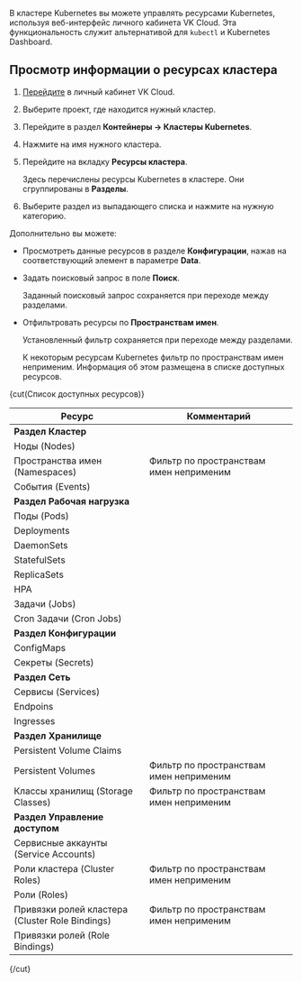 В кластере Kubernetes вы можете управлять ресурсами Kubernetes, используя веб-интерфейс личного кабинета VK Cloud. Эта функциональность служит альтернативой для `kubectl` и Kubernetes Dashboard.

## Просмотр информации о ресурсах кластера

1. [Перейдите](https://msk.cloud.vk.com/app/) в личный кабинет VK Cloud.
1. Выберите проект, где находится нужный кластер.
1. Перейдите в раздел **Контейнеры → Кластеры Kubernetes**.
1. Нажмите на имя нужного кластера.
1. Перейдите на вкладку **Ресурсы кластера**.

   Здесь перечислены ресурсы Kubernetes в кластере. Они сгруппированы в **Разделы**.

1. Выберите раздел из выпадающего списка и нажмите на нужную категорию.

Дополнительно вы можете:

- Просмотреть данные ресурсов в разделе **Конфигурации**, нажав на соответствующий элемент в параметре **Data**.

- Задать поисковый запрос в поле **Поиск**.

  Заданный поисковый запрос сохраняется при переходе между разделами.

- Отфильтровать ресурсы по **Пространствам имен**.

  Установленный фильтр сохраняется при переходе между разделами.

  К некоторым ресурсам Kubernetes фильтр по пространствам имен неприменим. Информация об этом размещена в списке доступных ресурсов.

{cut(Список доступных ресурсов)}

<!--prettier-ignore-->
| Ресурс                                              | Комментарий                                   |
| --------------------------------------------------- | --------------------------------------------- |
| **Раздел Кластер**                                  |                                               |
| Ноды (Nodes)                                        |                                               |
| Пространства имен (Namespaces)                      | Фильтр по пространствам имен неприменим       |
| События (Events)                                    |                                               |
| **Раздел Рабочая нагрузка**                         |                                               |
| Поды (Pods)                                         |                                               |
| Deployments                                         |                                               |
| DaemonSets                                          |                                               |
| StatefulSets                                        |                                               |
| ReplicaSets                                         |                                               |
| HPA                                                 |                                               |
| Задачи (Jobs)                                       |                                               |
| Cron Задачи (Cron Jobs)                             |                                               |
| **Раздел Конфигурации**                             |                                               |
| ConfigMaps                                          |                                               |
| Секреты (Secrets)                                   |                                               |
| **Раздел Сеть**                                     |                                               |
| Сервисы (Services)                                  |                                               |
| Endpoins                                            |                                               |
| Ingresses                                           |                                               |
| **Раздел Хранилище**                                |                                               |
| Persistent Volume Claims                            |                                               |
| Persistent Volumes                                  | Фильтр по пространствам имен неприменим       |
| Классы хранилищ (Storage Classes)                   | Фильтр по пространствам имен неприменим       |
| **Раздел Управление доступом**                      |                                               |
| Сервисные аккаунты (Service Accounts)               |                                               |
| Роли кластера (Cluster Roles)                       | Фильтр по пространствам имен неприменим       |
| Роли (Roles)                                        |                                               |
| Привязки ролей кластера<br>(Cluster Role Bindings)  | Фильтр по пространствам имен неприменим       |
| Привязки ролей (Role Bindings)                      |                                               |

{/cut}
